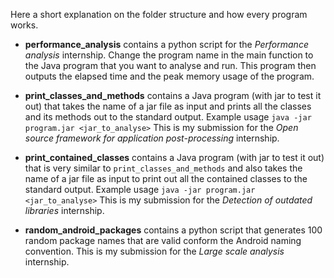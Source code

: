 Here a short explanation on the folder structure and how every program works.

- **performance_analysis** contains a python script for the *Performance analysis* internship. 
Change the program name in the main function to the Java program that you want to analyse and run. This program then outputs the elapsed time and the peak memory usage of the program.

- **print_classes_and_methods** contains a Java program (with jar to test it out) that takes the name of a jar file as input and prints all the classes and its methods out to the standard output.
Example usage `java -jar program.jar <jar_to_analyse>`
This is my submission for the *Open source framework for application post-processing* internship.

- **print_contained_classes** contains a Java program (with jar to test it out) that is very similar to `print_classes_and_methods` and also takes the name of a jar file as input to print out all the contained classes to the standard output. 
Example usage `java -jar program.jar <jar_to_analyse>`
This is my submission for the *Detection of outdated libraries* internship.

- **random_android_packages** contains a python script that generates 100 random package names that are valid conform the Android naming convention. 
This is my submission for the *Large scale analysis* internship.